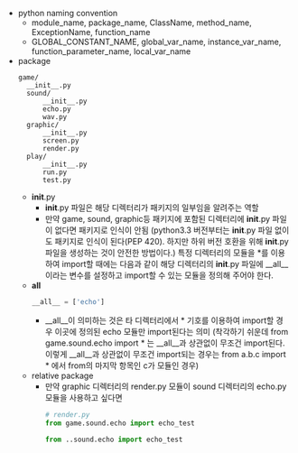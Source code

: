* python naming convention
  * module_name, package_name, ClassName, method_name, ExceptionName, function_name
  * GLOBAL_CONSTANT_NAME, global_var_name, instance_var_name, function_parameter_name, local_var_name
* package
  ``` 
  game/
    __init__.py
    sound/
        __init__.py
        echo.py
        wav.py
    graphic/
        __init__.py
        screen.py
        render.py
    play/
        __init__.py
        run.py
        test.py
  ```
  * __init__.py
    * __init__.py 파일은 해당 디렉터리가 패키지의 일부임을 알려주는 역할
    - 만약 game, sound, graphic등 패키지에 포함된 디렉터리에 __init__.py 파일이 없다면 패키지로 인식이 안됨
    (python3.3 버전부터는 __init__.py 파일 없이도 패키지로 인식이 된다(PEP 420). 
    하지만 하위 버전 호환을 위해 __init__.py 파일을 생성하는 것이 안전한 방법이다.)
    특정 디렉터리의 모듈을 *를 이용하여 import할 때에는 다음과 같이 해당 디렉터리의 __init__.py 파일에 __all__이라는 변수를 설정하고 import할 수 있는 모듈을 정의해 주어야 한다.
  * __all__
    ``` python
    __all__ = ['echo']
    ```
    * __all__이 의미하는 것은 타 디렉터리에서 * 기호를 이용하여 import할 경우 이곳에 정의된 echo 모듈만 import된다는 의미
    (착각하기 쉬운데 from game.sound.echo import * 는 __all__과 상관없이 무조건 import된다. 이렇게 __all__과 상관없이 무조건 import되는 경우는 from a.b.c import * 에서 from의 마지막 항목인 c가 모듈인 경우)
  * relative package
    * 만약 graphic 디렉터리의 render.py 모듈이 sound 디렉터리의 echo.py 모듈을 사용하고 싶다면
      ``` python
      # render.py
      from game.sound.echo import echo_test
      ```
      ``` python
      from ..sound.echo import echo_test
      ```
